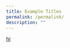 ```yaml
---
title: Example Titles
permalink: /permalink/
description: ""
---
```


<a href="https://google.com" target="_blank">hi</a>